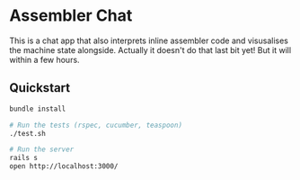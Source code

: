 # Assembler Chat

This is a chat app that also interprets inline assembler code and visusalises
the machine state alongside. Actually it doesn't do that last bit yet! But it
will within a few hours.

## Quickstart

```bash
bundle install

# Run the tests (rspec, cucumber, teaspoon)
./test.sh

# Run the server
rails s
open http://localhost:3000/
```
